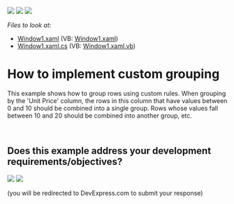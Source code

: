<!-- default badges list -->
[![](https://img.shields.io/badge/Open_in_DevExpress_Support_Center-FF7200?style=flat-square&logo=DevExpress&logoColor=white)](https://supportcenter.devexpress.com/ticket/details/E1530)
[![](https://img.shields.io/badge/📖_How_to_use_DevExpress_Examples-e9f6fc?style=flat-square)](https://docs.devexpress.com/GeneralInformation/403183)
[![](https://img.shields.io/badge/💬_Leave_Feedback-feecdd?style=flat-square)](#does-this-example-address-your-development-requirementsobjectives)
<!-- default badges end -->
<!-- default file list -->
*Files to look at*:

* [Window1.xaml](./CS/DXGrid_CustomGrouping/Window1.xaml) (VB: [Window1.xaml](./VB/DXGrid_CustomGrouping/Window1.xaml))
* [Window1.xaml.cs](./CS/DXGrid_CustomGrouping/Window1.xaml.cs) (VB: [Window1.xaml.vb](./VB/DXGrid_CustomGrouping/Window1.xaml.vb))
<!-- default file list end -->
# How to implement custom grouping


<p>This example shows how to group rows using custom rules. When grouping by the 'Unit Price' column, the rows in this column that have values between 0 and 10 should be combined into a single group. Rows whose values fall between 10 and 20 should be combined into another group, etc.</p>

<br/>


<!-- feedback -->
## Does this example address your development requirements/objectives?

[<img src="https://www.devexpress.com/support/examples/i/yes-button.svg"/>](https://www.devexpress.com/support/examples/survey.xml?utm_source=github&utm_campaign=wpf-data-grid-implement-custom-grouping&~~~was_helpful=yes) [<img src="https://www.devexpress.com/support/examples/i/no-button.svg"/>](https://www.devexpress.com/support/examples/survey.xml?utm_source=github&utm_campaign=wpf-data-grid-implement-custom-grouping&~~~was_helpful=no)

(you will be redirected to DevExpress.com to submit your response)
<!-- feedback end -->
